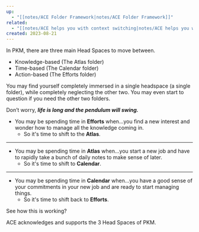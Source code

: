 ```yaml
---
up:
  - "[[notes/ACE Folder Framework|notes/ACE Folder Framework]]"
related:
  - "[[notes/ACE helps you with context switching|notes/ACE helps you with context switching]]"
created: 2023-08-21
---
```

In PKM, there are three main Head Spaces to move between.

- Knowledge-based (The Atlas folder)
- Time-based (The Calendar folder)
- Action-based (The Efforts folder)

You may find yourself completely immersed in a single headspace (a single folder), while completely neglecting the other two. You may even start to question if you need the other two folders.

Don’t worry, _**life is long and the pendulum will swing.**_

- You may be spending time in **Efforts** when...you find a new interest and wonder how to manage all the knowledge coming in.  
	- So it's time to shift to the **Atlas**.  ​
- ---
- You may be spending time in **Atlas** when...you start a new job and have to rapidly take a bunch of daily notes to make sense of later.  
	- So it's time to shift to **Calendar**.  
- ---
- You may be spending time in **Calendar** when...you have a good sense of your commitments in your new job and are ready to start managing things.  
	- So it's time to shift back to **Efforts**.

See how this is working?

ACE acknowledges and supports the 3 Head Spaces of PKM.
